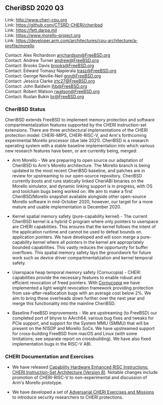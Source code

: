 ## CheriBSD 2020 Q3 ##

Link:    http://www.cheri-cpu.org  
Link:    https://github.com/CTSRD-CHERI/cheribsd  
Link:    https://fett.darpa.mil  
Link:    https://www.morello-project.org  
Link:    https://developer.arm.com/architectures/cpu-architecture/a-profile/morello  

Contact: Alex Richardson <arichardson@FreeBSD.org>  
Contact: Andrew Turner <andrew@FreeBSD.org>  
Contact: Brooks Davis <brooks@FreeBSD.org>  
Contact: Edward Tomasz Napierala <trasz@FreeBSD.org>  
Contact: George Neville-Neil <gnn@FreeBSD.org>  
Contact: Jessica Clarke <jrtc27@FreeBSD.org>  
Contact: John Baldwin <jhb@FreeBSD.org>  
Contact: Robert Watson <rwatson@FreeBSD.org>  
Contact: Ruslan Bukin <br@FreeBSD.org>  

### CheriBSD Status ###

CheriBSD extends FreeBSD to implement memory protection and software
compartmentalization features supported by the CHERI instruction-set
extensions.  There are three architectural implementations of the
CHERI protection model: CHERI-MIPS, CHERI-RISC-V, and Arm's forthcoming
experimental Morello processor (due late 2021).  CheriBSD is a research
operating system with a stable baseline implementation into which
various new research features have been, or are currently being, merged:

- Arm Morello - We are preparing to open source our adaptation of
CheriBSD to Arm's Morello architecture.  The Morello branch is being
updated to the most recent CheriBSD baseline, and patches are in review
for upstreaming to our open-source repository.  CheriBSD currently boots
and runs statically linked CheriABI binaries on the Morello simulator,
and dynamic linking support is in progress, with OS and toolchain bugs
being worked on.  We aim to make a first CheriBSD/Morello snapshot
available alongside other open-source Morello software in mid-October
2020, however, our target for a more mature and usable implementation is
December 2020.

- Kernel spatial memory safety (pure-capability kernel) - The current
CheriBSD kernel is a hybrid C program where only pointers to userspace
are CHERI capabilities. This ensures that the kernel follows the
intent of the application runtime and cannot be used to defeat
bounds on application pointers. We have developed and will soon
merge a pure-capability kernel where all pointers in the kernel are
appropriately bounded capabilities. This vastly reduces the opportunity
for buffer overflows. This spatial memory safety lays the
groundwork for future work such as device driver compartmentalization
and kernel temporal safety.

- Userspace heap temporal memory safety (Cornucopia) - CHERI
capabilities provide the necessary features to enable
robust and efficient revocation of freed pointers.  With
[Cornucopia](https://www.cl.cam.ac.uk/research/security/ctsrd/pdfs/2020oakland-cornucopia.pdf)
we have implemented a light weight revocation framework providing
protection from use-after-reallocation bugs with an average cost below
2%.  We aim to bring these overheads down further over the next year and
merge this functionality into the mainline CheriBSD.

- Baseline FreeBSD improvements - We are upstreaming (to FreeBSD) our
completed port of bhyve to AArch64, various bug fixes and tweaks for PCIe
support, and support for the System MMU (SMMU) that will be present on the
N1SDP and Morello SoCs.  We have upstreamed support for cross-building
FreeBSD from macOS and Linux (with some limitations; see separate report on
crossbuilding).  We have also fixed implementation bugs in the RISC-V ABI.

### CHERI Documentation and Exercises ###

- We have released [Capability Hardware Enhanced RISC Instructions: CHERI
Instruction-Set Architecture (Version
8)](https://www.cl.cam.ac.uk/techreports/UCAM-CL-TR-951.pdf).
Notable changes include promotion of CHERI-RISC-V to non-experimental
and discussion of Arm's Morello prototype.

- We have developed a set of [Adversarial CHERI Exercises and
Missions](https://ctsrd-cheri.github.io/cheri-exercises) to introduce security
researchers to CHERI protections.
